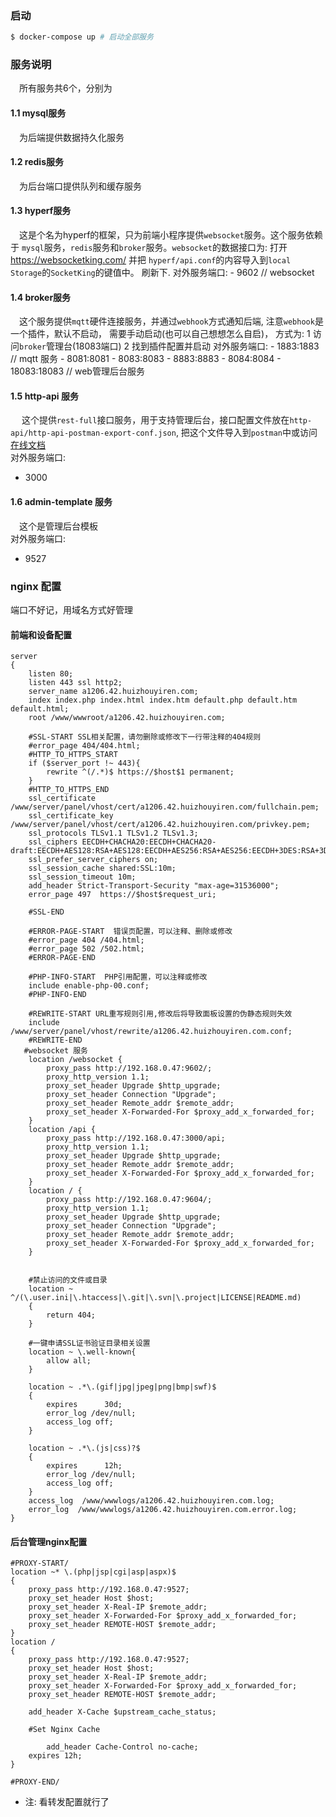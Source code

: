 ### 启动
``` bash
$ docker-compose up # 启动全部服务
```

### 服务说明
&emsp;所有服务共6个，分别为

#### 1.1 mysql服务
&emsp;为后端提供数据持久化服务

#### 1.2 redis服务
&emsp;为后台端口提供队列和缓存服务

#### 1.3 hyperf服务
&emsp;这是个名为hyperf的框架，只为前端小程序提供`websocket`服务。这个服务依赖于
`mysql`服务，`redis`服务和`broker`服务。`websocket`的数据接口为:
打开 https://websocketking.com/
并把 `hyperf/api.conf`的内容导入到`local Storage`的`SocketKing`的键值中。
刷新下.
对外服务端口:
      - 9602 // websocket

#### 1.4 broker服务
&emsp;这个服务提供`mqtt`硬件连接服务，并通过`webhook`方式通知后端,
 注意`webhook`是一个插件，默认不启动， 需要手动启动(也可以自己想想怎么自启)， 方式为:
1 访问`broker`管理台(18083端口)
2 找到插件配置并启动
对外服务端口:
      - 1883:1883  // mqtt 服务
      - 8081:8081
      - 8083:8083
      - 8883:8883
      - 8084:8084
      - 18083:18083 // web管理后台服务

#### 1.5 http-api 服务
&emsp; 这个提供`rest-full`接口服务，用于支持管理后台，接口配置文件放在`http-api/http-api-postman-export-conf.json`, 把这个文件导入到`postman`中或访问
[在线文档](线文档`https://documenter.getpostman.com/view/4497939/TzJsfxxQ)  
对外服务端口:
- 3000

#### 1.6 admin-template 服务
&emsp;这个是管理后台模板  
对外服务端口:
- 9527

### nginx 配置
端口不好记，用域名方式好管理

#### 前端和设备配置
``` nginx 
server
{
    listen 80;
	listen 443 ssl http2;
    server_name a1206.42.huizhouyiren.com;
    index index.php index.html index.htm default.php default.htm default.html;
    root /www/wwwroot/a1206.42.huizhouyiren.com;
    
    #SSL-START SSL相关配置，请勿删除或修改下一行带注释的404规则
    #error_page 404/404.html;
    #HTTP_TO_HTTPS_START
    if ($server_port !~ 443){
        rewrite ^(/.*)$ https://$host$1 permanent;
    }
    #HTTP_TO_HTTPS_END
    ssl_certificate    /www/server/panel/vhost/cert/a1206.42.huizhouyiren.com/fullchain.pem;
    ssl_certificate_key    /www/server/panel/vhost/cert/a1206.42.huizhouyiren.com/privkey.pem;
    ssl_protocols TLSv1.1 TLSv1.2 TLSv1.3;
    ssl_ciphers EECDH+CHACHA20:EECDH+CHACHA20-draft:EECDH+AES128:RSA+AES128:EECDH+AES256:RSA+AES256:EECDH+3DES:RSA+3DES:!MD5;
    ssl_prefer_server_ciphers on;
    ssl_session_cache shared:SSL:10m;
    ssl_session_timeout 10m;
    add_header Strict-Transport-Security "max-age=31536000";
    error_page 497  https://$host$request_uri;

    #SSL-END
    
    #ERROR-PAGE-START  错误页配置，可以注释、删除或修改
    #error_page 404 /404.html;
    #error_page 502 /502.html;
    #ERROR-PAGE-END
    
    #PHP-INFO-START  PHP引用配置，可以注释或修改
    include enable-php-00.conf;
    #PHP-INFO-END
    
    #REWRITE-START URL重写规则引用,修改后将导致面板设置的伪静态规则失效
    include /www/server/panel/vhost/rewrite/a1206.42.huizhouyiren.com.conf;
    #REWRITE-END
   #websocket 服务
    location /websocket {
	    proxy_pass http://192.168.0.47:9602/;
	    proxy_http_version 1.1;
	    proxy_set_header Upgrade $http_upgrade;
	    proxy_set_header Connection "Upgrade";
	    proxy_set_header Remote_addr $remote_addr;
	    proxy_set_header X-Forwarded-For $proxy_add_x_forwarded_for;
    }
    location /api {
	    proxy_pass http://192.168.0.47:3000/api;
	    proxy_http_version 1.1;
	    proxy_set_header Upgrade $http_upgrade;
	    proxy_set_header Remote_addr $remote_addr;
	    proxy_set_header X-Forwarded-For $proxy_add_x_forwarded_for;
    }
    location / {
	    proxy_pass http://192.168.0.47:9604/;
	    proxy_http_version 1.1;
	    proxy_set_header Upgrade $http_upgrade;
	    proxy_set_header Connection "Upgrade";
	    proxy_set_header Remote_addr $remote_addr;
	    proxy_set_header X-Forwarded-For $proxy_add_x_forwarded_for;
    }
    
    
    #禁止访问的文件或目录
    location ~ ^/(\.user.ini|\.htaccess|\.git|\.svn|\.project|LICENSE|README.md)
    {
        return 404;
    }
    
    #一键申请SSL证书验证目录相关设置
    location ~ \.well-known{
        allow all;
    }
    
    location ~ .*\.(gif|jpg|jpeg|png|bmp|swf)$
    {
        expires      30d;
        error_log /dev/null;
        access_log off;
    }
    
    location ~ .*\.(js|css)?$
    {
        expires      12h;
        error_log /dev/null;
        access_log off; 
    }
    access_log  /www/wwwlogs/a1206.42.huizhouyiren.com.log;
    error_log  /www/wwwlogs/a1206.42.huizhouyiren.com.error.log;
}
```

#### 后台管理nginx配置
``` nginx 
#PROXY-START/
location ~* \.(php|jsp|cgi|asp|aspx)$
{
	proxy_pass http://192.168.0.47:9527;
    proxy_set_header Host $host;
    proxy_set_header X-Real-IP $remote_addr;
    proxy_set_header X-Forwarded-For $proxy_add_x_forwarded_for;
    proxy_set_header REMOTE-HOST $remote_addr;
}
location /
{
    proxy_pass http://192.168.0.47:9527;
    proxy_set_header Host $host;
    proxy_set_header X-Real-IP $remote_addr;
    proxy_set_header X-Forwarded-For $proxy_add_x_forwarded_for;
    proxy_set_header REMOTE-HOST $remote_addr;
    
    add_header X-Cache $upstream_cache_status;
    
    #Set Nginx Cache
    
    	add_header Cache-Control no-cache;
    expires 12h;
}

#PROXY-END/
```
* 注: 看转发配置就行了
